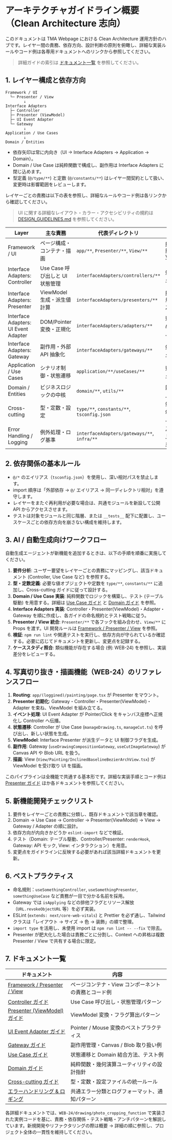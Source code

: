# アーキテクチャガイドライン概要（Clean Architecture 志向）

このドキュメントは TMA Webpage における Clean Architecture 運用方針のハブです。レイヤー間の責務、依存方向、設計判断の原則を俯瞰し、詳細な実装ルールやコード例は各専用ドキュメントへのリンクから参照してください。

> 詳細ガイドの索引は [ドキュメント一覧](#ドキュメント一覧) を参照してください。

## 1. レイヤー構成と依存方向

```
Framework / UI
  └─ Presenter / View
        ↓
Interface Adapters
  ├─ Controller
  ├─ Presenter (ViewModel)
  ├─ UI Event Adapter
  └─ Gateway
        ↓
Application / Use Cases
        ↓
Domain / Entities
```

- 依存矢印は常に内向き（UI → Interface Adapters → Application → Domain）。
- Domain / Use Case は純粋関数で構成し、副作用は Interface Adapters に閉じ込めます。
- 型定義 (`@/type/**`) と定数 (`@/constants/**`) はレイヤー間契約として扱い、変更時は影響範囲をレビューします。

レイヤーごとの責務は以下の表を参照し、詳細なルールやコード例は各リンクから確認してください。

> UI に関する詳細なレイアウト・カラー・アクセシビリティの規約は [DESIGN_GUIDELINES.md](DESIGN_GUIDELINES.md) を参照してください。

| Layer | 主な責務 | 代表ディレクトリ | 詳細ガイド |
|-------|----------|------------------|------------|
| Framework / UI | ページ構成・コンテナ・描画 | `app/**`, `Presenter/**`, `View/**` | [Framework / Presenter / View](architecture/framework-presenter-view.md) |
| Interface Adapters: Controller | Use Case 呼び出しと UI 状態管理 | `interfaceAdapters/controllers/**` | [Controller ガイド](architecture/controller.md) |
| Interface Adapters: Presenter | ViewModel 生成・派生値計算 | `interfaceAdapters/presenters/**` | [Presenter (ViewModel) ガイド](architecture/viewmodel-presenter.md) |
| Interface Adapters: UI Event Adapter | DOM/Pointer 変換・正規化 | `interfaceAdapters/adapters/**` | [UI Event Adapter ガイド](architecture/ui-event-adapter.md) |
| Interface Adapters: Gateway | 副作用・外部 API 抽象化 | `interfaceAdapters/gateways/**` | [Gateway ガイド](architecture/gateway.md) |
| Application / Use Cases | シナリオ制御・状態遷移 | `application/**/useCases/**` | [Use Case ガイド](architecture/usecase.md) |
| Domain / Entities | ビジネスロジックの中核 | `domain/**`, `utils/**` | [Domain ガイド](architecture/domain.md) |
| Cross-cutting | 型・定数・設定 | `type/**`, `constants/**`, `tsconfig.json` | [Cross-cutting ガイド](architecture/cross-cutting.md) |
| Error Handling / Logging | 例外処理・ログ基準 | `interfaceAdapters/gateways/**`, `infra/**` | [エラーハンドリング & ロギング](architecture/error-handling.md) |

## 2. 依存関係の基本ルール

- `@/*` のエイリアス（`tsconfig.json`）を使用し、深い相対パスを禁止します。
- import 順序は「外部依存 → `@/` エイリアス → 同一ディレクトリ相対」を遵守します。
- レイヤーをまたぐ再利用が必要な場合は、共通モジュールを新設して公開 API からアクセスさせます。
- テストは対象モジュールと同じ階層、または `__tests__` 配下に配置し、ユースケースごとの依存方向を崩さない構成を維持します。

## 3. AI / 自動生成向けワークフロー

自動生成エージェントが新機能を追加するときは、以下の手順を順番に実施してください。

1. **要件分析**: ユーザー要望をレイヤーごとの責務にマッピングし、該当ドキュメント (Controller, Use Case など) を参照する。
2. **型・定数定義**: 必要な値オブジェクトや定数を `type/**`, `constants/**` に追加し、Cross-cutting ガイドに従って設計する。
3. **Domain / Use Case 実装**: 純粋関数でロジックを構築し、テスト (テーブル駆動) を用意する。詳細は [Use Case ガイド](architecture/usecase.md) と [Domain ガイド](architecture/domain.md) を参照。
4. **Interface Adapters 実装**: Controller・Presenter(ViewModel)・Adapter・Gateway を順に作成し、各ガイドの命名規約とテスト戦略に従う。
5. **Presenter / View 統合**: `Presenter/**` で各フックを組み合わせ、`View/**` に Props を渡す。UI 開発ルールは [Framework / Presenter / View](architecture/framework-presenter-view.md) を参照。
6. **検証**: `npm run lint` や関連テストを実行し、依存方向が守られているか確認する。必要に応じてドキュメントを更新し、変更点を記録する。
7. **ケーススタディ照合**: 類似機能が存在する場合 (例: WEB-24) を参照し、実装差分をレビューする。

## 4. 写真切り抜き・描画機能（WEB-24）のリファレンスフロー

1. **Routing**: `app/(loggined)/painting/page.tsx` が Presenter をマウント。
2. **Presenter 初期化**: Gateway・Controller・Presenter(ViewModel)・Adapter を束ね、ViewModel を組み立てる。
3. **イベント処理**: UI Event Adapter が Pointer/Click をキャンバス座標へ正規化し Controller へ伝播。
4. **状態遷移**: Controller が Use Case (`manageDrawing.ts`, `manageCut.ts`) を呼び出し、新しい状態を生成。
5. **ViewModel**: Interface Presenter が派生データと UI 制御フラグを生成。
6. **副作用**: Gateway (`useDrawingCompositionGateway`, `useCutImageGateway`) が Canvas API や Blob URL を扱う。
7. **描画**: View (`View/Painting/InclinedBaselineBezierArchView.tsx`) が ViewModel を受け取り UI を描画。

このパイプラインは全機能で共通する基本形です。詳細な実装手順とコード例は [Presenter ガイド](architecture/framework-presenter-view.md) ほか各ドキュメントを参照してください。

## 5. 新機能開発チェックリスト

1. 要件をレイヤーごとの責務に分類し、既存ドキュメントで該当章を確認。
2. Domain → Use Case → Controller → Presenter(ViewModel) → View → Gateway / Adapter の順に設計。
3. 依存方向が内向きかどうか `eslint-import` などで検証。
4. テスト（Domain: テーブル駆動、Controller/Presenter: `renderHook`, Gateway: API モック, View: インタラクション）を用意。
5. 変更点をガイドラインに反映する必要があれば該当詳細ドキュメントを更新。

## 6. ベストプラクティス

- 命名規則：`useSomethingController`, `useSomethingPresenter`, `somethingUseCase` など責務が一目で分かる名前を採用。
- Gateway では `isApplying` などの排他フラグとリソース解放（`URL.revokeObjectURL` 等）を必ず実装。
- ESLint (`extends: next/core-web-vitals`) と Prettier を必ず通し、Tailwind クラスは「レイアウト → サイズ → 色 → 装飾」の順で整理。
- `import type` を活用し、未使用 import は `npm run lint -- --fix` で除去。
- Presenter が肥大化した場合は責務ごとに分割し、Context への昇格は複数 Presenter / View で共有する場合に限定。

## 7. ドキュメント一覧

| ドキュメント | 内容 |
|--------------|------|
| [Framework / Presenter / View](architecture/framework-presenter-view.md) | ページコンテナ・View コンポーネントの責務とコード例 |
| [Controller ガイド](architecture/controller.md) | Use Case 呼び出し・状態管理パターン |
| [Presenter (ViewModel) ガイド](architecture/viewmodel-presenter.md) | ViewModel 変換・フラグ算出パターン |
| [UI Event Adapter ガイド](architecture/ui-event-adapter.md) | Pointer / Mouse 変換のベストプラクティス |
| [Gateway ガイド](architecture/gateway.md) | 副作用管理・Canvas / Blob 取り扱い例 |
| [Use Case ガイド](architecture/usecase.md) | 状態遷移と Domain 結合方法、テスト例 |
| [Domain ガイド](architecture/domain.md) | 純粋関数・幾何演算ユーティリティの設計指針 |
| [Cross-cutting ガイド](architecture/cross-cutting.md) | 型・定数・設定ファイルの統一ルール |
| [エラーハンドリング & ロギング](architecture/error-handling.md) | 共通エラー分類とログフォーマット、通知パターン |

各詳細ドキュメントでは、`WEB-24/drawing/photo_cropping_function` で実装された実例コードを基に、責務・依存関係・テスト戦略・アンチパターンを解説しています。新規開発やリファクタリングの際は概要 → 詳細の順に参照し、プロジェクト全体の一貫性を維持してください。
